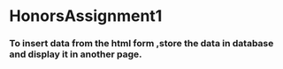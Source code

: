 # HonorsAssignment1
### To insert data from the html form ,store the data in database and display it in another page.
